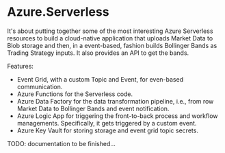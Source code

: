 # Azure.Serverless
It's about putting together some of the most interesting Azure Serverless resources to build a cloud-native application that uploads Market Data to Blob storage and then, in a event-based, fashion builds Bollinger Bands as Trading Strategy inputs.
It also provides an API to get the bands.

Features:
- Event Grid, with a custom Topic and Event, for even-based communication.
- Azure Functions for the Serverless code.  
- Azure Data Factory for the data transformation pipeline, i.e., from row Market Data to Bollinger Bands and event notification.
- Azure Logic App for triggering the front-to-back process and workflow managements. Specifically, it gets triggered by a custom event.
- Azure Key Vault for storing storage and event grid topic secrets.

TODO: documentation to be finished...
